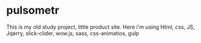 # pulsometr

This is my old study project, little product site.  Here i'm using Html, css, JS, Jqerry, slick-clider, wow.js, sass, css-animatios, gulp  
